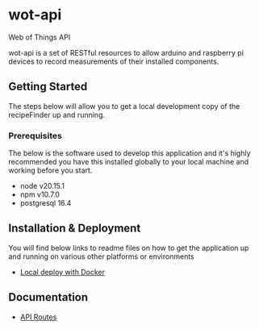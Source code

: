 # wot-api

Web of Things API

wot-api is a set of RESTful resources to allow arduino and raspberry pi devices to record measurements of their installed components.

## Getting Started

The steps below will allow you to get a local development copy of the recipeFinder up and running.

### Prerequisites

The below is the software used to develop this application and it's highly recommended you have this installed globally to your local machine and working before you start.

* node v20.15.1
* npm v10.7.0
* postgresql 16.4

## Installation & Deployment

You will find below links to readme files on how to get the application up and running on various other platforms or environments
* [Local deploy with Docker](./docs/DOCKER.md)

## Documentation

* [API Routes](./docs/ROUTES.md)